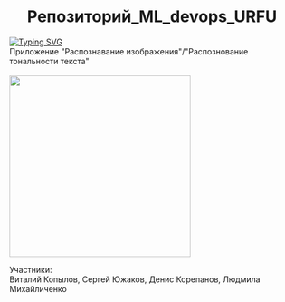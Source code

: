 <h1 align="center">Репозиторий_ML_devops_URFU</h1>
<a href="https://git.io/typing-svg"><img src="https://readme-typing-svg.herokuapp.com?font=Fira+Code&pause=500&color=1D46F7&width=435&lines=Command+%2319+URFU" alt="Typing SVG" /></a><br>
Приложение "Распознавание изображения"/"Распознование тональности текста"<br><br>
<img src="[https://github.com/blackcater/blackcater/raw/main/images/Hi.gif](https://github.com/PrintSmart/Serj/blob/main/cat.gif)" height="320"/>

Участники:<br>
Виталий Копылов, Сергей Южаков, Денис Корепанов, Людмила Михайличенко 
